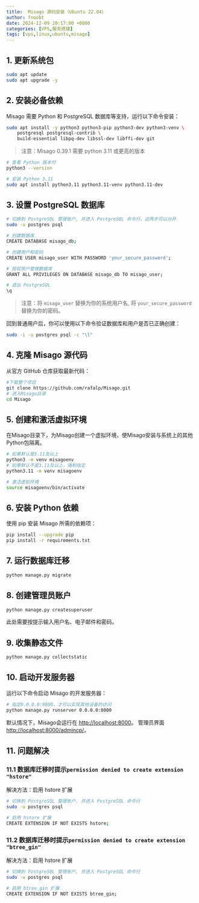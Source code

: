 ```yaml
---
title:  Misago 源码安装（Ubuntu 22.04）
author: fnoobt
date: 2024-12-09 20:17:00 +0800
categories: [VPS,服务搭建]
tags: [vps,linux,ubuntu,misago]
---
```


## 1. 更新系统包
```bash
sudo apt update
sudo apt upgrade -y
```

## 2. 安装必备依赖
Misago 需要 Python 和 PostgreSQL 数据库等支持，运行以下命令安装：
```bash
sudo apt install -y python3 python3-pip python3-dev python3-venv \
    postgresql postgresql-contrib \
    build-essential libpq-dev libssl-dev libffi-dev git
```

>  注意：Misago 0.39.1 需要 python 3.11 或更高的版本

```bash
# 查看 Python 版本时
python3 --version

# 安装 Python 3.11
sudo apt install python3.11 python3.11-venv python3.11-dev
```

## 3. 设置 PostgreSQL 数据库
```bash
# 切换到 PostgreSQL 管理账户, 并进入 PostgreSQL 命令行，这两步可以分开
sudo -u postgres psql

# 创建数据库
CREATE DATABASE misago_db;

# 创建用户和密码
CREATE USER misago_user WITH PASSWORD 'your_secure_password';

# 授权用户管理数据库
GRANT ALL PRIVILEGES ON DATABASE misago_db TO misago_user;

# 退出 PostgreSQL
\q
```

> 注意：将 `misago_user` 替换为你的系统用户名, 将 `your_secure_password` 替换为你的密码。

回到普通用户后，你可以使用以下命令验证数据库和用户是否已正确创建：
```bash
sudo -i -u postgres psql -c "\l"
```

## 4. 克隆 Misago 源代码
从官方 GitHub 仓库获取最新代码：
```bash
#下载整个项目
git clone https://github.com/rafalp/Misago.git
# 进入Misago目录
cd Misago
```

## 5. 创建和激活虚拟环境
在Misago目录下，为Misago创建一个虚拟环境，使Misago安装与系统上的其他Python包隔离。
```bash
# 如果默认是3.11及以上
python3 -m venv misagoenv
# 如果默认不是3.11及以上，强制指定
python3.11 -m venv misagoenv

# 激活虚拟环境
source misagoenv/bin/activate
```

## 6. 安装 Python 依赖
使用 pip 安装 Misago 所需的依赖项：
```bash
pip install --upgrade pip
pip install -r requirements.txt
```

## 7. 运行数据库迁移
```bash
python manage.py migrate
```

## 8. 创建管理员账户
```bash
python manage.py createsuperuser
```

此处需要按提示输入用户名、电子邮件和密码。

## 9. 收集静态文件
```bash
python manage.py collectstatic
```

## 10. 启动开发服务器
运行以下命令启动 Misago 的开发服务器：
```bash
# 指定0.0.0.0:8000，才可以实现其他设备的访问
python manage.py runserver 0.0.0.0:8000
```

默认情况下，Misago会运行在 [http://localhost:8000](http://localhost:8000)。
管理员界面[http://localhost:8000/admincp/](http://localhost:8000/admincp/)。


## 11. 问题解决
### 11.1 数据库迁移时提示`permission denied to create extension "hstore"`
解决方法：启用 hstore 扩展
```bash
# 切换到 PostgreSQL 管理账户, 并进入 PostgreSQL 命令行
sudo -u postgres psql

# 启用 hstore 扩展
CREATE EXTENSION IF NOT EXISTS hstore;
```

### 11.2 数据库迁移时提示`permission denied to create extension "btree_gin"`
解决方法：启用 hstore 扩展
```bash
# 切换到 PostgreSQL 管理账户, 并进入 PostgreSQL 命令行
sudo -u postgres psql

# 启用 btree_gin 扩展
CREATE EXTENSION IF NOT EXISTS btree_gin;
```